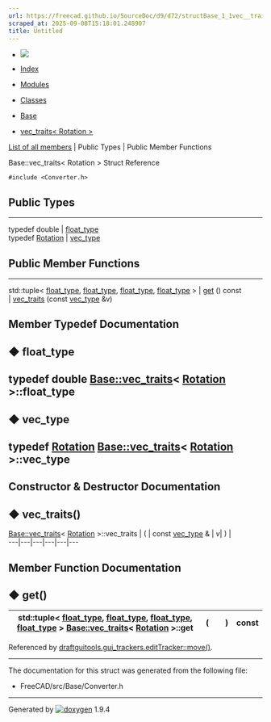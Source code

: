 ```yaml
---
url: https://freecad.github.io/SourceDoc/d9/d72/structBase_1_1vec__traits_3_01Rotation_01_4.html
scraped_at: 2025-09-08T15:18:01.248907
title: Untitled
---
```


  * [ ![](https://www.freecad.org/svg/logo-freecad.svg) ](https://freecadweb.org "FreeCAD")
  * [Index](../../index.html "Index")
  * [Modules](../../modules.html "Modules list")
  * [Classes](../../annotated.html "Annotated list")

  * [Base](../../db/d07/namespaceBase.html)
  * [vec_traits< Rotation >](../../d9/d72/structBase_1_1vec__traits_3_01Rotation_01_4.html)

[List of all members](../../df/d55/structBase_1_1vec__traits_3_01Rotation_01_4-members.html) | Public Types | Public Member Functions

Base::vec_traits< Rotation > Struct Reference

`#include <Converter.h>`

##  Public Types  
  
---  
typedef double | [float_type](../../d9/d72/structBase_1_1vec__traits_3_01Rotation_01_4.html#a467be889faf8c8a357977d381b0da7d4)  
typedef [Rotation](../../d4/d18/classBase_1_1Rotation.html) | [vec_type](../../d9/d72/structBase_1_1vec__traits_3_01Rotation_01_4.html#add62d114a655ad3db8f53743a26d70b3)  
  
##  Public Member Functions  
  
---  
std::tuple< [float_type](../../d9/d72/structBase_1_1vec__traits_3_01Rotation_01_4.html#a467be889faf8c8a357977d381b0da7d4), [float_type](../../d9/d72/structBase_1_1vec__traits_3_01Rotation_01_4.html#a467be889faf8c8a357977d381b0da7d4), [float_type](../../d9/d72/structBase_1_1vec__traits_3_01Rotation_01_4.html#a467be889faf8c8a357977d381b0da7d4), [float_type](../../d9/d72/structBase_1_1vec__traits_3_01Rotation_01_4.html#a467be889faf8c8a357977d381b0da7d4) > | [get](../../d9/d72/structBase_1_1vec__traits_3_01Rotation_01_4.html#aa94a794fa5d199c99951528aa64cfd93) () const  
|
[vec_traits](../../d9/d72/structBase_1_1vec__traits_3_01Rotation_01_4.html#aaac6a525351aab391bfb5c9201b20e0f)
(const
[vec_type](../../d9/d72/structBase_1_1vec__traits_3_01Rotation_01_4.html#add62d114a655ad3db8f53743a26d70b3)
&v)  
  
## Member Typedef Documentation

## ◆ float_type

typedef double
[Base::vec_traits](../../d9/d76/structBase_1_1vec__traits.html)<
[Rotation](../../d4/d18/classBase_1_1Rotation.html) >::float_type  
---  
  
## ◆ vec_type

typedef [Rotation](../../d4/d18/classBase_1_1Rotation.html)
[Base::vec_traits](../../d9/d76/structBase_1_1vec__traits.html)<
[Rotation](../../d4/d18/classBase_1_1Rotation.html) >::vec_type  
---  
  
## Constructor & Destructor Documentation

## ◆ vec_traits()

[Base::vec_traits](../../d9/d76/structBase_1_1vec__traits.html)< [Rotation](../../d4/d18/classBase_1_1Rotation.html) >::vec_traits  | ( | const [vec_type](../../d9/d72/structBase_1_1vec__traits_3_01Rotation_01_4.html#add62d114a655ad3db8f53743a26d70b3) & | _v_| ) |   
---|---|---|---|---|---  
  
## Member Function Documentation

## ◆ get()

std::tuple< [float_type](../../d9/d72/structBase_1_1vec__traits_3_01Rotation_01_4.html#a467be889faf8c8a357977d381b0da7d4), [float_type](../../d9/d72/structBase_1_1vec__traits_3_01Rotation_01_4.html#a467be889faf8c8a357977d381b0da7d4), [float_type](../../d9/d72/structBase_1_1vec__traits_3_01Rotation_01_4.html#a467be889faf8c8a357977d381b0da7d4), [float_type](../../d9/d72/structBase_1_1vec__traits_3_01Rotation_01_4.html#a467be889faf8c8a357977d381b0da7d4) > [Base::vec_traits](../../d9/d76/structBase_1_1vec__traits.html)< [Rotation](../../d4/d18/classBase_1_1Rotation.html) >::get  | ( | | ) |  const  
---|---|---|---|---  
  
Referenced by
[draftguitools.gui_trackers.editTracker::move()](../../d3/dce/classdraftguitools_1_1gui__trackers_1_1editTracker.html#a6e4a060566362b1db0b5ea44c9874297).

* * *

The documentation for this struct was generated from the following file:

  * FreeCAD/src/Base/Converter.h

* * *

Generated by
[![doxygen](../../doxygen.svg)](https://www.doxygen.org/index.html) 1.9.4


